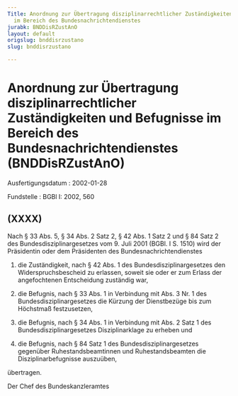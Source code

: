 ```yaml
---
Title: Anordnung zur Übertragung disziplinarrechtlicher Zuständigkeiten und Befugnisse
  im Bereich des Bundesnachrichtendienstes
jurabk: BNDDisRZustAnO
layout: default
origslug: bnddisrzustano
slug: bnddisrzustano

---
```


# Anordnung zur Übertragung disziplinarrechtlicher Zuständigkeiten und Befugnisse im Bereich des Bundesnachrichtendienstes (BNDDisRZustAnO)

Ausfertigungsdatum
:   2002-01-28

Fundstelle
:   BGBl I: 2002, 560


## (XXXX)

Nach § 33 Abs. 5, § 34 Abs. 2 Satz 2, § 42 Abs. 1 Satz 2 und § 84 Satz 2 des Bundesdisziplinargesetzes vom 9. Juli 2001 (BGBl. I S. 1510) wird der Präsidentin oder dem Präsidenten des Bundesnachrichtendienstes

1.  die Zuständigkeit, nach § 42 Abs. 1 des Bundesdisziplinargesetzes den Widerspruchsbescheid zu erlassen, soweit sie oder er zum Erlass der angefochtenen Entscheidung zuständig war,


2.  die Befugnis, nach § 33 Abs. 1 in Verbindung mit Abs. 3 Nr. 1 des Bundesdisziplinargesetzes die Kürzung der Dienstbezüge bis zum Höchstmaß festzusetzen,


3.  die Befugnis, nach § 34 Abs. 1 in Verbindung mit Abs. 2 Satz 1 des Bundesdisziplinargesetzes Disziplinarklage zu erheben und


4.  die Befugnis, nach § 84 Satz 1 des Bundesdisziplinargesetzes gegenüber Ruhestandsbeamtinnen und Ruhestandsbeamten die Disziplinarbefugnisse auszuüben,



übertragen.

Der Chef des Bundeskanzleramtes

